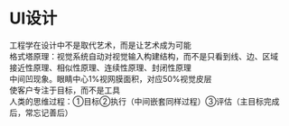 
# UI设计
工程学在设计中不是取代艺术，而是让艺术成为可能  
格式塔原理：视觉系统自动对视觉输入构建结构，而不是只看到线、边、区域  
接近性原理、相似性原理、连续性原理、封闭性原理  
中间凹现象。眼睛中心1%视网膜面积，对应50%视觉皮层  
使客户专注于目标，而不是工具  
人类的思维过程：①目标②执行（中间嵌套同样过程）③评估（主目标完成后，常忘记善后）  
